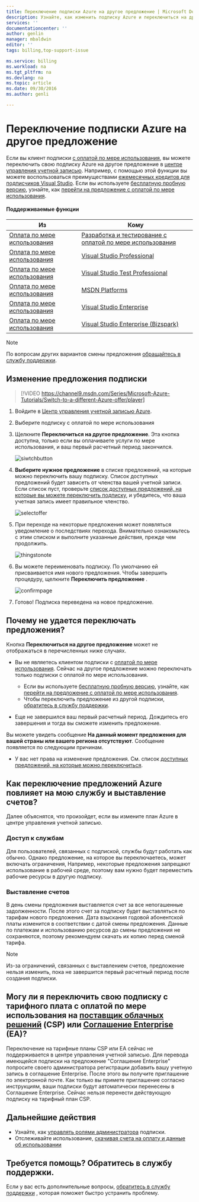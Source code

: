 ```yaml
---
title: Переключение подписки Azure на другое предложение | Microsoft Docs
description: Узнайте, как изменить подписку Azure и переключиться на другое предложение с помощью портала управления подпиской.
services: ''
documentationcenter: ''
author: genlin
manager: mbaldwin
editor: ''
tags: billing,top-support-issue

ms.service: billing
ms.workload: na
ms.tgt_pltfrm: na
ms.devlang: na
ms.topic: article
ms.date: 09/30/2016
ms.author: genli

---
```

# <a name="switch-your-azure-subscription-to-another-offer"></a>Переключение подписки Azure на другое предложение
Если вы клиент подписки [с оплатой по мере использования](https://azure.microsoft.com/offers/ms-azr-0003p/), вы можете переключить свою подписку Azure на другое предложение в [центре управления учетной записью](https://account.windowsazure.com/Subscriptions). Например, с помощью этой функции вы можете воспользоваться преимуществами [ежемесячных кредитов для подписчиков Visual Studio](https://azure.microsoft.com/pricing/member-offers/msdn-benefits-details/). Если вы используете [бесплатную пробную версию](https://azure.microsoft.com/free/), узнайте, как [перейти на предложение с оплатой по мере использования](billing-buy-sign-up-azure-subscription.md#upgrade-azure-free-trial-to-pay-as-you-go).

#### <a name="what's-supported:"></a>Поддерживаемые функции
| Из | Кому |
| --- | --- |
| [Оплата по мере использования](https://azure.microsoft.com/offers/ms-azr-0003p/) |[Разработка и тестирование с оплатой по мере использования](https://azure.microsoft.com/offers/ms-azr-0023p/) |
| [Оплата по мере использования](https://azure.microsoft.com/offers/ms-azr-0003p/) |[Visual Studio Professional](https://azure.microsoft.com/offers/ms-azr-0059p/) |
| [Оплата по мере использования](https://azure.microsoft.com/offers/ms-azr-0003p/) |[Visual Studio Test Professional](https://azure.microsoft.com/offers/ms-azr-0060p/) |
| [Оплата по мере использования](https://azure.microsoft.com/offers/ms-azr-0003p/) |[MSDN Platforms](https://azure.microsoft.com/offers/ms-azr-0062p/) |
| [Оплата по мере использования](https://azure.microsoft.com/offers/ms-azr-0003p/) |[Visual Studio Enterprise](https://azure.microsoft.com/offers/ms-azr-0063p/) |
| [Оплата по мере использования](https://azure.microsoft.com/offers/ms-azr-0003p/) |[Visual Studio Enterprise (Bizspark)](https://azure.microsoft.com/offers/ms-azr-0064p/) |

> [!NOTE]
> По вопросам других вариантов смены предложения [обращайтесь в службу поддержки](https://portal.azure.com/?#blade/Microsoft_Azure_Support/HelpAndSupportBlade).
> 
> 

## <a name="switch-subscription-offer"></a>Изменение предложения подписки
> [!VIDEO https://channel9.msdn.com/Series/Microsoft-Azure-Tutorials/Switch-to-a-different-Azure-offer/player]
> 
> 

1. Войдите в [Центр управления учетной записью Azure](https://account.windowsazure.com/Subscriptions).
2. Выберите подписку с оплатой по мере использования
3. Щелкните **Переключиться на другое предложение**. Эта кнопка доступна, только если вы оплачиваете услуги по мере использования, и ваш первый расчетный период закончился.
   
   ![siwtchbutton](./media/billing-how-to-switch-azure-offer/switchbutton.png)
4. **Выберите нужное предложение** в списке предложений, на которые можно переключить вашу подписку. Список доступных предложений будет зависеть от членства вашей учетной записи. Если список пуст, проверьте [список доступных предложений, на которые вы можете переключить подписку](#whats-supported), и убедитесь, что ваша учетная запись имеет правильное членство. 
   
   ![selectoffer](./media/billing-how-to-switch-azure-offer/selectoffer.png)
5. При переходе на некоторые предложения может появляться уведомление о последствиях перехода. Внимательно ознакомьтесь с этим списком и выполните указанные действия, прежде чем продолжить.
   
   ![thingstonote](./media/billing-how-to-switch-azure-offer/thingstonote.png)
6. Вы можете переименовать подписку. По умолчанию ей присваивается имя нового предложения. Чтобы завершить процедуру, щелкните **Переключить предложение** .
   
   ![confirmpage](./media/billing-how-to-switch-azure-offer/confirmpage.png)
7. Готово! Подписка переведена на новое предложение.

## <a name="why-can't-i-switch-offers?"></a>Почему не удается переключать предложения?
Кнопка **Переключиться на другое предложение** может не отображаться в перечисленных ниже случаях.

* Вы не являетесь клиентом подписки с [оплатой по мере использования](https://azure.microsoft.com/offers/ms-azr-0003p/). Сейчас на другое предложение можно переключать только подписки с оплатой по мере использования.
  
  * Если вы используете [бесплатную пробную версию](https://azure.microsoft.com/free/), узнайте, как [перейти на предложение с оплатой по мере использования](billing-buy-sign-up-azure-subscription.md#upgrade-azure-free-trial-to-pay-as-you-go).
  * Чтобы переключить предложение из другой подписки, [обратитесь в службу поддержки](https://portal.azure.com/?#blade/Microsoft_Azure_Support/HelpAndSupportBlade).
* Еще не завершился ваш первый расчетный период. Дождитесь его завершения и тогда вы сможете изменить предложение.

Вы можете увидеть сообщение **На данный момент предложения для вашей страны или вашего региона отсутствуют**. Сообщение появляется по следующим причинам.

* У вас нет права на изменение предложения. См. список [доступных предложений, на которые можно переключиться](#whats-supported).

## <a name="what-does-switching-azure-offers-do-to-my-service-and-billing?"></a>Как переключение предложений Azure повлияет на мою службу и выставление счетов?
Далее объяснятся, что произойдет, если вы измените план Azure в центре управления учетной записью.

### <a name="access-to-services"></a>Доступ к службам
Для пользователей, связанных с подпиской, службы будут работать как обычно. Однако предложение, на которое вы переключаетесь, может включать ограничения, Например, некоторые предложения запрещают использование в рабочей среде, поэтому вам нужно будет переместить рабочие ресурсы в другую подписку.

### <a name="billing"></a>Выставление счетов
В день смены предложения выставляется счет за все непогашенные задолженности. После этого счет за подписку будет выставляться по тарифам нового предложения. Дата взыскания годовой абонентской платы изменится в соответствии с датой смены предложения. Данные по платежам и использованию ресурсов до смены предложения не сохраняются, поэтому рекомендуем скачать их копию перед сменой тарифа.

> [!NOTE]
> Из-за ограничений, связанных с выставлением счетов, предложение нельзя изменить, пока не завершится первый расчетный период после создания подписки.
> 
> 

## <a name="can-i-migrate-from-pay-as-you-go-to-[cloud-solution-provider](https://partner.microsoft.com/solutions/cloud-reseller-overview)-(csp)-or-[enterprise-agreement](https://azure.microsoft.com/pricing/enterprise-agreement/)-(ea)?"></a>Могу ли я переключить свою подписку с тарифного плата с оплатой по мере использования на [поставщик облачных решений](https://partner.microsoft.com/Solutions/cloud-reseller-overview) (CSP) или [Соглашение Enterprise](https://azure.microsoft.com/pricing/enterprise-agreement/) (EA)?
Переключение на тарифные планы CSP или EA сейчас не поддерживается в центре управления учетной записью. Для перевода имеющейся подписки на предложение "Соглашение Enterprise" попросите своего администратора регистрации добавить вашу учетную запись в соглашение Enterprise. После этого вы получите приглашение по электронной почте. Как только вы примете приглашение согласно инструкциям, ваши подписки будут автоматически перенесены в Соглашение Enterprise. Сейчас нельзя перенести действующую подписку на тарифный план CSP.

## <a name="next-steps"></a>Дальнейшие действия
* Узнайте, как [управлять ролями администратора](billing-add-change-azure-subscription-administrator.md) подписки.
* Отслеживайте использование, [скачивая счета на оплату и данные об использовании](billing-download-azure-invoice-daily-usage-date.md)

## <a name="need-help?-contact-support."></a>Требуется помощь? Обратитесь в службу поддержки.
Если у вас есть дополнительные вопросы, [обратитесь в службу поддержки](https://portal.azure.com/?#blade/Microsoft_Azure_Support/HelpAndSupportBlade) , которая поможет быстро устранить проблему.

<!--HONumber=Oct16_HO2-->


